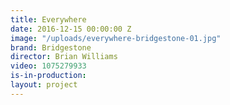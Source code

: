 ```yaml
---
title: Everywhere
date: 2016-12-15 00:00:00 Z
image: "/uploads/everywhere-bridgestone-01.jpg"
brand: Bridgestone
director: Brian Williams
video: 1075279933
is-in-production: 
layout: project
---
```


